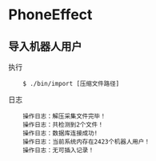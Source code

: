 # PhoneEffect
## 导入机器人用户
执行
```shell
    $ ./bin/import [压缩文件路径]
```
日志
```shell
    操作日志：解压采集文件完毕！
    操作日志：共检测到2个文件！
    操作日志：数据库连接成功!
    操作日志：当前系统内存在2423个机器人用户！
    操作日志：无可插入记录！
```
